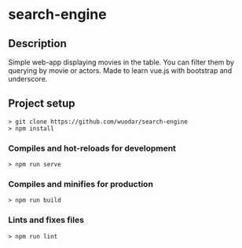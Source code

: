 # search-engine

## Description
Simple web-app displaying movies in the table. You can filter them by querying by movie or actors. Made to learn vue.js with bootstrap and underscore.

## Project setup
```
> git clone https://github.com/wuodar/search-engine
> npm install
```

### Compiles and hot-reloads for development
```
> npm run serve
```

### Compiles and minifies for production
```
> npm run build
```

### Lints and fixes files
```
> npm run lint
```
